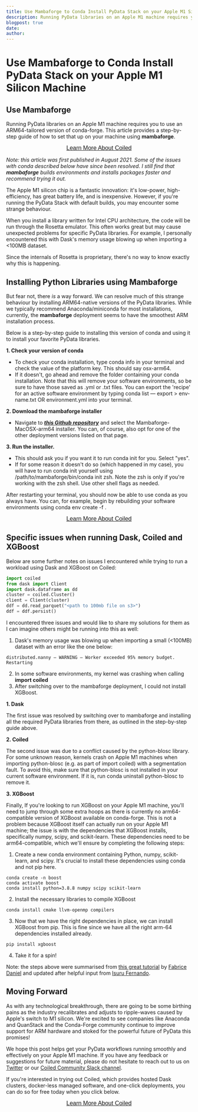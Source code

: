 ```yaml
---
title: Use Mambaforge to Conda Install PyData Stack on your Apple M1 Silicon Machine
description: Running PyData libraries on an Apple M1 machine requires you to use an ARM64-tailored version of conda-forge. This article provides a step-by-step guide of how to set that up on your machine using mambaforge.
blogpost: true
date: 
author: 
---
```


# Use Mambaforge to Conda Install PyData Stack on your Apple M1 Silicon Machine

## **Use Mambaforge**

Running PyData libraries on an Apple M1 machine requires you to use an ARM64-tailored version of conda-forge. This article provides a step-by-step guide of how to set that up on your machine using **mambaforge**. 

<span class="hs-cta-wrapper" id="hs-cta-wrapper-03d656c6-4957-4620-9331-31dd2182c1ec">
  <span class="hs-cta-node hs-cta-03d656c6-4957-4620-9331-31dd2182c1ec" id=""hs-cta-03d656c6-4957-4620-9331-31dd2182c1ec"" data-hs-drop="true" style="visibility: visible;"><a id="cta_button_9245528_8e4f34db-efc2-457d-b57b-19c8363d59d5" class="cta_button text-center" href="https://content.coiled.io/cs/c/?cta_guid=8e4f34db-efc2-457d-b57b-19c8363d59d5&amp;signature=AAH58kHxSsPB8LrVycUWlHC83A0VK96QjA&amp;portal_id=9245528&amp;placement_guid=03d656c6-4957-4620-9331-31dd2182c1ec&amp;click=fd59d181-5e3b-4366-8d74-0054dbb43599&amp;redirect_url=APefjpEPKIQKDsTgB-qjNguvsOlAdoD1dfkRWSgjKpCO9x7TD8gvXRC8rJH92-Fw9WbxWlslzE2JYQCegAE0EJxIOeFp3KYCeQhgdwZqbiZNaoDzr7TpFtQacghIMlaeCxl4KuYHmLzH&amp;hsutk=&amp;canon=https%3A%2F%2Fwww.coiled.io%2Fblog%2Fapple-arm64-mambaforge&amp;ts=1744255823778" style="" cta_dest_link="https://www.coiled.io/product-overview" title="Learn More About Coiled"><div style="text-align: center;"><span style="font-size: 16px; font-family: Helvetica, Arial, sans-serif;">Learn More About Coiled</span></div></a></span>
</span>

*Note: this article was first published in August 2021. Some of the issues with conda described below have since been resolved*. *I still find that **mambaforge** builds environments and installs packages* *faster and recommend trying it out.*

The Apple M1 silicon chip is a fantastic innovation: it's low-power, high-efficiency, has great battery life, and is inexpensive. However, if you're running the PyData Stack with default builds, you may encounter some strange behaviour.

When you install a library written for Intel CPU architecture, the code will be run through the Rosetta emulator. This often works great but may cause unexpected problems for specific PyData libraries. For example, I personally encountered this with Dask's memory usage blowing up when importing a <100MB dataset.

Since the internals of Rosetta is proprietary, there's no way to know exactly why this is happening. 

## Installing Python Libraries using Mambaforge

But fear not, there *is* a way forward. We can resolve much of this strange behaviour by installing ARM64-native versions of the PyData libraries. While we typically recommend Anaconda/miniconda for most installations, currently, the **mambaforge** deployment seems to have the smoothest ARM installation process. 

Below is a step-by-step guide to installing this version of conda and using it to install your favorite PyData libraries.

**1. Check your version of conda**

- To check your conda installation, type conda info in your terminal and check the value of the platform key. This should say osx-arm64.
- If it doesn't, go ahead and remove the folder containing your conda installation. Note that this will remove your software environments, so be sure to have those saved as .yml or .txt files. You can export the 'recipe' for an active software environment by typing conda list — export > env-name.txt OR environment.yml into your terminal.

**2. Download the mambaforge installer**

- Navigate to [***this Github repository***](https://github.com/conda-forge/miniforge) and select the Mambaforge-MacOSX-arm64 installer. You can, of course, also opt for one of the other deployment versions listed on that page.

**3. Run the installer.**

- This should ask you if you want it to run conda init for you. Select "yes". 
- If for some reason it doesn't do so (which happened in my case), you will have to run conda init yourself using /path/to/mambaforge/bin/conda init zsh. Note the zsh is only if you're working with the zsh shell. Use other shell flags as needed.

After restarting your terminal, you should now be able to use conda as you always have. You can, for example, begin by rebuilding your software environments using conda env create -f <path to environment.yml>.

<span class="hs-cta-wrapper" id="hs-cta-wrapper-03d656c6-4957-4620-9331-31dd2182c1ec">
  <span class="hs-cta-node hs-cta-03d656c6-4957-4620-9331-31dd2182c1ec" id=""hs-cta-03d656c6-4957-4620-9331-31dd2182c1ec"" data-hs-drop="true" style="visibility: visible;"><a id="cta_button_9245528_8e4f34db-efc2-457d-b57b-19c8363d59d5" class="cta_button text-center" href="https://content.coiled.io/cs/c/?cta_guid=8e4f34db-efc2-457d-b57b-19c8363d59d5&amp;signature=AAH58kHxSsPB8LrVycUWlHC83A0VK96QjA&amp;portal_id=9245528&amp;placement_guid=03d656c6-4957-4620-9331-31dd2182c1ec&amp;click=fd59d181-5e3b-4366-8d74-0054dbb43599&amp;redirect_url=APefjpEPKIQKDsTgB-qjNguvsOlAdoD1dfkRWSgjKpCO9x7TD8gvXRC8rJH92-Fw9WbxWlslzE2JYQCegAE0EJxIOeFp3KYCeQhgdwZqbiZNaoDzr7TpFtQacghIMlaeCxl4KuYHmLzH&amp;hsutk=&amp;canon=https%3A%2F%2Fwww.coiled.io%2Fblog%2Fapple-arm64-mambaforge&amp;ts=1744255823778" style="" cta_dest_link="https://www.coiled.io/product-overview" title="Learn More About Coiled"><div style="text-align: center;"><span style="font-size: 16px; font-family: Helvetica, Arial, sans-serif;">Learn More About Coiled</span></div></a></span>
</span>

## Specific issues when running Dask, Coiled and XGBoost

Below are some further notes on issues I encountered while trying to run a workload using Dask and XGBoost on Coiled:

```python
import coiled
from dask import Client
import dask.dataframe as dd
cluster = coiled.Cluster()
client = Client(cluster)
ddf = dd.read_parquet("<path to 100mb file on s3>")
ddf = ddf.persist()
```

I encountered three issues and would like to share my solutions for them as I can imagine others might be running into this as well:

1. Dask's memory usage was blowing up when importing a small  (<100MB) dataset with an error like the one below:

```
distributed.nanny — WARNING — Worker exceeded 95% memory budget. 
Restarting
```

2. In some software environments, my kernel was crashing when calling **import coiled**
3. After switching over to the mambaforge deployment, I could not install XGBoost.

**1. Dask**

The first issue was resolved by switching over to mambaforge and installing all the required PyData libraries from there, as outlined in the step-by-step guide above.

**2. Coiled**

The second issue was due to a conflict caused by the python-blosc library. For some unknown reason, kernels crash on Apple M1 machines when importing python-blosc (e.g. as part of import coiled) with a segmentation fault. To avoid this, make sure that python-blosc is not installed in your current software environment. If it is, run conda uninstall python-blosc to remove it.

**3. XGBoost**

Finally, If you're looking to run XGBoost on your Apple M1 machine, you'll need to jump through some extra hoops as there is currently no arm64-compatible version of XGBoost available on conda-forge. This is not a problem because XGBoost itself can actually run on your Apple M1 machine; the issue is with the dependencies that XGBoost installs, specifically numpy, scipy, and scikit-learn. These dependencies need to be arm64-compatible, which we'll ensure by completing the following steps:

1. Create a new conda environment containing Python, numpy, scikit-learn, and scipy. It's crucial to install these dependencies using conda and not pip here.

```
conda create -n boost
conda activate boost
conda install python=3.8.8 numpy scipy scikit-learn
```

2. Install the necessary libraries to compile XGBoost

```
conda install cmake llvm-openmp compilers
```

3. Now that we have the right dependencies in place, we can install XGBoost from pip. This is fine since we have all the right arm-64 dependencies installed already.

```
pip install xgboost
```

4. Take it for a spin!

Note: the steps above were summarised from [this great tutorial](https://towardsdatascience.com/install-xgboost-and-lightgbm-on-apple-m1-macs-cb75180a2dda) by [Fabrice Daniel](https://medium.com/u/926442548db0) and updated after helpful input from [Isuru Fernando](https://twitter.com/isuru_f).

## Moving Forward

As with any technological breakthrough, there are going to be some birthing pains as the industry recalibrates and adjusts to ripple-waves caused by Apple's switch to M1 silicon. We're excited to see companies like Anaconda and QuanStack and the Conda-Forge community continue to improve support for ARM hardware and stoked for the powerful future of PyData this promises!

We hope this post helps get your PyData workflows running smoothly and effectively on your Apple M1 machine. If you have any feedback or suggestions for future material, please do not hesitate to reach out to us on [Twitter](https://twitter.com/coiledhq?lang=en) or our [Coiled Community Slack channel](https://join.slack.com/t/coiled-users/shared_invite/zt-hx1fnr7k-In~Q8ui3XkQfvQon0yN5WQ).

If you're interested in trying out Coiled, which provides hosted Dask clusters, docker-less managed software, and one-click deployments, you can do so for free today when you click below.

<span class="hs-cta-wrapper" id="hs-cta-wrapper-03d656c6-4957-4620-9331-31dd2182c1ec">
  <span class="hs-cta-node hs-cta-03d656c6-4957-4620-9331-31dd2182c1ec" id=""hs-cta-03d656c6-4957-4620-9331-31dd2182c1ec"" data-hs-drop="true" style="visibility: visible;"><a id="cta_button_9245528_8e4f34db-efc2-457d-b57b-19c8363d59d5" class="cta_button text-center" href="https://content.coiled.io/cs/c/?cta_guid=8e4f34db-efc2-457d-b57b-19c8363d59d5&amp;signature=AAH58kHxSsPB8LrVycUWlHC83A0VK96QjA&amp;portal_id=9245528&amp;placement_guid=03d656c6-4957-4620-9331-31dd2182c1ec&amp;click=fd59d181-5e3b-4366-8d74-0054dbb43599&amp;redirect_url=APefjpEPKIQKDsTgB-qjNguvsOlAdoD1dfkRWSgjKpCO9x7TD8gvXRC8rJH92-Fw9WbxWlslzE2JYQCegAE0EJxIOeFp3KYCeQhgdwZqbiZNaoDzr7TpFtQacghIMlaeCxl4KuYHmLzH&amp;hsutk=&amp;canon=https%3A%2F%2Fwww.coiled.io%2Fblog%2Fapple-arm64-mambaforge&amp;ts=1744255823778" style="" cta_dest_link="https://www.coiled.io/product-overview" title="Learn More About Coiled"><div style="text-align: center;"><span style="font-size: 16px; font-family: Helvetica, Arial, sans-serif;">Learn More About Coiled</span></div></a></span>
</span>
